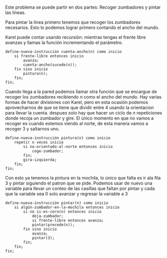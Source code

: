 Este problema se puede partir en dos partes: Recoger zumbadores y pintar las líneas.

Para pintar la linea primero tenemos que recoger los zumbadores necesarios. Esto lo podemos lograr primero contando el ancho del mundo.

Karel puede contar usando recursión:  mientras tengas el frente libre avanzas y llamas la función incrementando el parámetro.

```
define-nueva-instrucción cuenta-ancho(n) como inicio
    si frente-libre entonces inicio
        avanza;
        cuenta-ancho(sucede(n));
    fin sino inicio
        pintura(n);
    fin;
fin;
```

Cuando llega a la pared podemos llamar otra función que se encargue de recoger los zumbadores recibiendo $n$ como el ancho del mundo.
Hay varias formas de hacer divisiones con Karel, pero en esta ocasión podemos aprovecharnos de que se tiene que dividir entre 4 usando la orientacion para llevar la cuenta. despues solo hay que hacer un ciclo de $n$ repeticiones donde recoja un zumbador y gire. El único momento en que no vamos a recoger es cuando estemos viendo al norte, de esta manera vamos a recoger 3 y saltarnos uno.

```
define-nueva-instrucción pintura(n) como inicio
    repetir n veces inicio
        si no-orientado-al-norte entonces inicio
            coge-zumbador;
        fin;
        gira-izquierda;
    fin;
fin;
```

Con esto ya tenemos la pintura en la mochila, lo único que falta es ir ala fila 3 y pintar siguiendo el patron que se pide.
Podemos usar de nuevo una variable para llevar un conteo de las casillas que faltan por pintar y cada que la variable sea 0 solo avanzar y regresar la variable a 3

```
define-nueva-instrucción pintar(n) como inicio
    si algún-zumbador-en-la-mochila entonces inicio
        si no si-es-cero(n) entonces inicio
            deja-zumbador;
            si frente-libre entonces avanza;
            pintar(precede(n));
        fin sino inicio
            avanza;
            pintar(3);
        fin;
    fin;
fin;
```